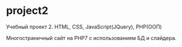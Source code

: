# project2
Учебный проект 2. HTML, CSS, JavaScript(JQuery), PHP(ООП)

Многостраничный сайт на PHP7 с использованием БД и слайдера.
